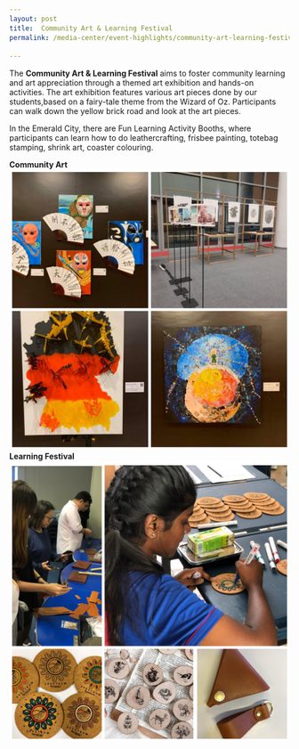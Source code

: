 ```yaml
---
layout: post
title:  Community Art & Learning Festival  
permalink: /media-center/event-highlights/community-art-learning-festival

---
```

The **Community Art & Learning Festival** aims to foster community learning and art appreciation through a themed art exhibition and hands-on activities. The art exhibition features various art pieces done by our students,based on a fairy-tale theme from the Wizard of Oz. Participants can walk down the yellow brick road and look at the art pieces. 

In the Emerald City, there are Fun Learning Activity Booths, where participants can learn how to do leathercrafting, frisbee painting, totebag stamping, shrink art, coaster colouring.

**Community Art**
![](/images/inCollage_20191103_135827741.jpg) 
**Learning Festival**
![](/images/learning_festival_1.jpg)
